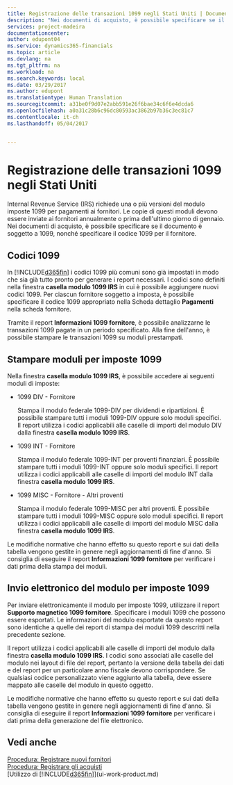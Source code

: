 ```yaml
---
title: Registrazione delle transazioni 1099 negli Stati Uniti | Documenti Microsoft
description: "Nei documenti di acquisto, è possibile specificare se il documento è soggetto a 1099, nonché specificare il codice 1099 per il fornitore."
services: project-madeira
documentationcenter: 
author: edupont04
ms.service: dynamics365-financials
ms.topic: article
ms.devlang: na
ms.tgt_pltfrm: na
ms.workload: na
ms.search.keywords: local
ms.date: 03/29/2017
ms.author: edupont
ms.translationtype: Human Translation
ms.sourcegitcommit: a31be0f9d07e2abb591e26f6bae34c6f6e4dcda6
ms.openlocfilehash: a0a31c28b6c96dc80593ac3862b97b36c3ec81c7
ms.contentlocale: it-ch
ms.lasthandoff: 05/04/2017


---
```

# <a name="reporting-1099-transactions-in-the-us"></a>Registrazione delle transazioni 1099 negli Stati Uniti
Internal Revenue Service (IRS) richiede una o più versioni del modulo imposte 1099 per pagamenti ai fornitori. Le copie di questi moduli devono essere inviate ai fornitori annualmente o prima dell'ultimo giorno di gennaio. Nei documenti di acquisto, è possibile specificare se il documento è soggetto a 1099, nonché specificare il codice 1099 per il fornitore.  

## <a name="1099-codes"></a>Codici 1099
In [!INCLUDE[d365fin](includes/d365fin_md.md)] i codici 1099 più comuni sono già impostati in modo che sia già tutto pronto per generare i report necessari. I codici sono definiti nella finestra **casella modulo 1099 IRS** in cui è possibile aggiungere nuovi codici 1099. Per ciascun fornitore soggetto a imposta, è possibile specificare il codice 1099 appropriato nella Scheda dettaglio **Pagamenti** nella scheda fornitore.  

Tramite il report **Informazioni 1099 fornitore**, è possibile analizzarne le transazioni 1099 pagate in un periodo specificato. Alla fine dell'anno, è possibile stampare le transazioni 1099 su moduli prestampati.  

## <a name="printing-1099-tax-forms"></a>Stampare moduli per imposte 1099
Nella finestra **casella modulo 1099 IRS**, è possibile accedere ai seguenti moduli di imposte:  

* 1099 DIV - Fornitore  

  Stampa il modulo federale 1099-DIV per dividendi e ripartizioni. È possibile stampare tutti i moduli 1099-DIV oppure solo moduli specifici. Il report utilizza i codici applicabili alle caselle di importi del modulo DIV dalla finestra **casella modulo 1099 IRS**.  
* 1099 INT - Fornitore  

  Stampa il modulo federale 1099-INT per proventi finanziari. È possibile stampare tutti i moduli 1099-INT oppure solo moduli specifici. Il report utilizza i codici applicabili alle caselle di importi del modulo INT dalla finestra **casella modulo 1099 IRS**.  
* 1099 MISC - Fornitore - Altri proventi  

  Stampa il modulo federale 1099-MISC per altri proventi. È possibile stampare tutti i moduli 1099-MISC oppure solo moduli specifici. Il report utilizza i codici applicabili alle caselle di importi del modulo MISC dalla finestra **casella modulo 1099 IRS**.  

Le modifiche normative che hanno effetto su questo report e sui dati della tabella vengono gestite in genere negli aggiornamenti di fine d'anno.
Si consiglia di eseguire il report **Informazioni 1099 fornitore** per verificare i dati prima della stampa dei moduli.

## <a name="submitting-1099-tax-forms-electronically"></a>Invio elettronico del modulo per imposte 1099
Per inviare elettronicamente il modulo per imposte 1099, utilizzare il report **Supporto magnetico 1099 fornitore**. Specificare i moduli 1099 che possono essere esportati. Le informazioni del modulo esportate da questo report sono identiche a quelle dei report di stampa dei moduli 1099 descritti nella precedente sezione.  

Il report utilizza i codici applicabili alle caselle di importi del modulo dalla finestra **casella modulo 1099 IRS**. I codici sono associati alle caselle del modulo nei layout di file del report, pertanto la versione della tabella dei dati e del report per un particolare anno fiscale devono corrispondere. Se qualsiasi codice personalizzato viene aggiunto alla tabella, deve essere mappato alle caselle del modulo in questo oggetto.  

Le modifiche normative che hanno effetto su questo report e sui dati della tabella vengono gestite in genere negli aggiornamenti di fine d'anno.
Si consiglia di eseguire il report **Informazioni 1099 fornitore** per verificare i dati prima della generazione del file elettronico.  

## <a name="see-also"></a>Vedi anche
[Procedura: Registrare nuovi fornitori](purchasing-how-register-new-vendors.md)  
[Procedura: Registrare gli acquisti](purchasing-how-record-purchases.md)  
[Utilizzo di [!INCLUDE[d365fin](includes/d365fin_md.md)]](ui-work-product.md)  

